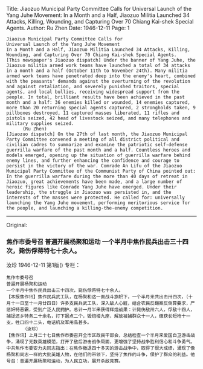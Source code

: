 Title: Jiaozuo Municipal Party Committee Calls for Universal Launch of the Yang Juhe Movement: In a Month and a Half, Jiaozuo Militia Launched 34 Attacks, Killing, Wounding, and Capturing Over 70 Chiang Kai-shek Special Agents.
Author: Ru Zhen
Date: 1946-12-11
Page: 1

    Jiaozuo Municipal Party Committee Calls for
    Universal Launch of the Yang Juhe Movement
    In a Month and a Half, Jiaozuo Militia Launched 34 Attacks, Killing, Wounding, and Capturing Over 70 Chiang Kai-shek Special Agents.
    [This newspaper's Jiaozuo dispatch] Under the banner of Yang Juhe, the Jiaozuo militia armed work teams have launched a total of 34 attacks in a month and a half (October 11th to November 24th). Many militia armed work teams have penetrated deep into the enemy's heart, combined with the peasants' demands against the overturning of the revolution and against retaliation, and severely punished traitors, special agents, and local bullies, receiving widespread support from the people. In total, brilliant results have been achieved in the past month and a half: 36 enemies killed or wounded, 14 enemies captured, more than 20 returning special agents captured, 2 strongholds taken, 9 pillboxes destroyed, 11 captured masses liberated, 11 rifles and pistols seized, 42 head of livestock seized, and many telephones and military supplies seized.
          (Ru Zhen)
    [Jiaozuo dispatch] On the 27th of last month, the Jiaozuo Municipal Party Committee convened a meeting of all district political and civilian cadres to summarize and examine the patriotic self-defense guerrilla warfare of the past month and a half. Countless heroes and models emerged, opening up the situation of guerrilla warfare behind enemy lines, and further enhancing the confidence and courage to persist in the victory of the war. Comrade An Lifu of the Jiaozuo Municipal Party Committee of the Communist Party of China pointed out: In the guerrilla warfare during the more than 40 days of retreat in Jiaozuo, great achievements have been made, and a large number of heroic figures like Comrade Yang Juhe have emerged. Under their leadership, the struggle in Jiaozuo was persisted in, and the interests of the masses were protected. He called for: universally launching the Yang Juhe movement, performing meritorious service for the people, and launching a killing-the-enemy competition.



<hr /> 

Original: 


### 焦作市委号召  普遍开展杨聚和运动  一个半月中焦作民兵出击三十四次，毙伤俘蒋特七十余人。
汝珍
1946-12-11
第1版()
专栏：

    焦作市委号召
    普遍开展杨聚和运动
    一个半月中焦作民兵出击三十四次，毙伤俘蒋特七十余人。
    【本报焦作讯】焦作民兵武工队，在杨聚和这一面战斗旗帜下，一个半月来共出击卅四次，（十月十一日至十一月廿四日）许多支民兵武工队，深入敌人心脏，结合农民反翻案反倒算要求，严惩奸特恶霸，受到广泛人民拥护。总计一月半来获得辉煌战果：计毙伤敌卅六人，俘敌十四人，捕捉还乡特务二十余名，打下据点二个，毁炮楼九座，解放被捕群众十一人，缴获长短枪十一支，牲口四十二头，电话机及军用品甚多。
          （汝珍）
    【焦作讯】上月二十七日焦作市委召开全市区政民干部会，总结检查一个半月来爱国自卫游击战争，涌现了无数英雄模范，打开了敌后游击战争局面，更增强了坚持战争胜利信心和斗争勇气。中共焦作市委安力夫同志指出：在焦作撤退四十多天的游击战争中，取得了很大成绩，涌现了像杨聚和同志一样的大批英雄人物，在他们的带领下，坚持了焦作的斗争，保护了群众的利益。他号召：普遍开展杨聚和运动，为人民立功，展开杀敌竞赛。
